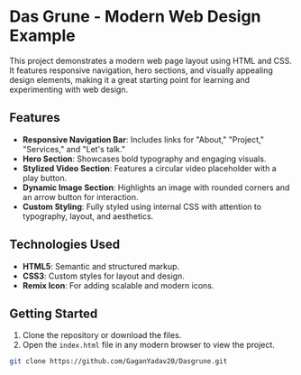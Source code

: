 # Das Grune - Modern Web Design Example

This project demonstrates a modern web page layout using HTML and CSS. It features responsive navigation, hero sections, and visually appealing design elements, making it a great starting point for learning and experimenting with web design.

## Features

- **Responsive Navigation Bar**: Includes links for "About," "Project," "Services," and "Let's talk."
- **Hero Section**: Showcases bold typography and engaging visuals.
- **Stylized Video Section**: Features a circular video placeholder with a play button.
- **Dynamic Image Section**: Highlights an image with rounded corners and an arrow button for interaction.
- **Custom Styling**: Fully styled using internal CSS with attention to typography, layout, and aesthetics.

## Technologies Used

- **HTML5**: Semantic and structured markup.
- **CSS3**: Custom styles for layout and design.
- **Remix Icon**: For adding scalable and modern icons.

## Getting Started

1. Clone the repository or download the files.
2. Open the `index.html` file in any modern browser to view the project.

```bash
git clone https://github.com/GaganYadav20/Dasgrune.git
